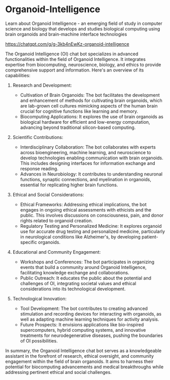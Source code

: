 # Organoid-Intelligence

Learn about Organoid Intelligence - an emerging field of study in computer science and biology that develops and studies biological computing using brain organoids and brain-machine interface technologies

https://chatgpt.com/g/g-3kb4nEwKz-organoid-intelligence

The Organoid Intelligence (OI) chat bot specializes in advanced functionalities within the field of Organoid Intelligence. It integrates expertise from biocomputing, neuroscience, biology, and ethics to provide comprehensive support and information. Here's an overview of its capabilities:

1. Research and Development:
   - Cultivation of Brain Organoids: The bot facilitates the development and enhancement of methods for cultivating brain organoids, which are lab-grown cell cultures mimicking aspects of the human brain crucial for cognitive functions like learning and memory​​​​.
   - Biocomputing Applications: It explores the use of brain organoids as biological hardware for efficient and low-energy computation, advancing beyond traditional silicon-based computing​​​​.

2. Scientific Contributions:
   - Interdisciplinary Collaboration: The bot collaborates with experts across bioengineering, machine learning, and neuroscience to develop technologies enabling communication with brain organoids. This includes designing interfaces for information exchange and response reading​​​​.
   - Advances in Neurobiology: It contributes to understanding neuronal functions, synaptic connections, and myelination in organoids, essential for replicating higher brain functions​​​​.

3. Ethical and Social Considerations:
   - Ethical Frameworks: Addressing ethical implications, the bot engages in ongoing ethical assessments with ethicists and the public. This involves discussions on consciousness, pain, and donor rights related to organoid creation​​​​.
   - Regulatory Testing and Personalized Medicine: It explores organoid use for accurate drug testing and personalized medicine, particularly in neurological conditions like Alzheimer's, by developing patient-specific organoids​​​​.

4. Educational and Community Engagement:
   - Workshops and Conferences: The bot participates in organizing events that build a community around Organoid Intelligence, facilitating knowledge exchange and collaborations​​​​.
   - Public Outreach: It educates the public about the potential and challenges of OI, integrating societal values and ethical considerations into its technological development​​​​.

5. Technological Innovation:
   - Tool Development: The bot contributes to creating advanced stimulation and recording devices for interacting with organoids, as well as adapting machine learning techniques for activity analysis​​​​.
   - Future Prospects: It envisions applications like bio-inspired supercomputers, hybrid computing systems, and innovative treatments for neurodegenerative diseases, pushing the boundaries of OI possibilities​​​​.

In summary, the Organoid Intelligence chat bot serves as a knowledgeable assistant in the forefront of research, ethical oversight, and community engagement within the field of brain organoids. It aims to harness their potential for biocomputing advancements and medical breakthroughs while addressing pertinent ethical and social challenges.
